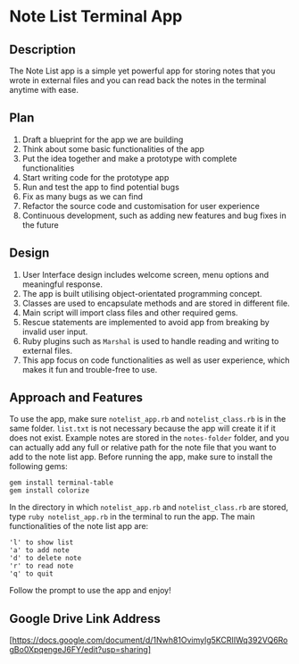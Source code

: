 # Note List Terminal App

## Description
The Note List app is a simple yet powerful app for storing notes that you wrote
in external files and you can read back the notes in the terminal anytime with
ease.

## Plan
1. Draft a blueprint for the app we are building
2. Think about some basic functionalities of the app
3. Put the idea together and make a prototype with complete functionalities
4. Start writing code for the prototype app
5. Run and test the app to find potential bugs
6. Fix as many bugs as we can find
7. Refactor the source code and customisation for user experience
8. Continuous development, such as adding new features and bug fixes in the future

## Design
1. User Interface design includes welcome screen, menu options and meaningful response.
2. The app is built utilising object-orientated programming concept.
3. Classes are used to encapsulate methods and are stored in different file.
4. Main script will import class files and other required gems.
5. Rescue statements are implemented to avoid app from breaking by invalid user input.
6. Ruby plugins such as `Marshal` is used to handle reading and writing to external files.
7. This app focus on code functionalities as well as user experience, which makes it fun and trouble-free to use.

## Approach and Features
To use the app, make sure `notelist_app.rb` and `notelist_class.rb` is in the
same folder. `list.txt` is not necessary because the app will create it if it
does not exist. Example notes are stored in the `notes-folder` folder, and
you can actually add any full or relative path for the note file that you want
to add to the note list app. Before running the app, make sure to install the
following gems:
```
gem install terminal-table
gem install colorize
```
In the directory in which `notelist_app.rb` and `notelist_class.rb` are stored,
type `ruby notelist_app.rb` in the terminal to run the app. The main
functionalities of the note list app are:
```
'l' to show list
'a' to add note
'd' to delete note
'r' to read note
'q' to quit
```
Follow the prompt to use the app and enjoy!

## Google Drive Link Address
[https://docs.google.com/document/d/1Nwh81Ovimylg5KCRIIWq392VQ6RogBo0XpqengeJ6FY/edit?usp=sharing]
